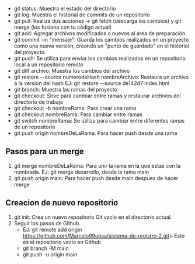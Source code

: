 - git status: Muestra el estado del directorio
- git log: Muestra el historial de commits de un repositorio
- git pull: Realiza dos acciones -> git fetch (descarga los cambios) y git merge (los fusiona con tu código actual)
- git add: Agregar archivos modificados o nuevos al área de preparación
- git commit -m "mensaje": Guarda los cambios realizados en un proyecto como una nueva versión, creando un "punto de guardado" en el historial del proyecto.
- git push: Se utiliza para enviar los cambios realizados en un repositorio local a un repositorio remoto
- git diff archivo: Muestra los cambios del archivo
- git restore --source numerodeHash nombreArchivo: Restaura un archivo a la version del hash EJ: git restore --source de142d7 index.html
- git branch: Muestra las ramas del proyecto
- git checkout: Sirve para cambiar entre ramas y restaurar archivos del directorio de trabajo
- git checkout -b nombreRama: Para crear una rama
- git checkout nombreRama: Para cambiar entre ramas
- git switch nombreRama: Se utiliza para cambiar entre diferentes ramas de un repositorio
- git push origin nombreDeLaRama: Para hacer push desde una rama
## Pasos para un merge
1. git merge nombreDeLaRama: Para unir la rama en la que estas con la nombrada. EJ: git merge desarrollo, desde la rama main
2. git push origin main: Para hacer push desde main despues de hacer merge
## Creacion de nuevo repositorio
1. git init: Crea un nuevo repositorio Git vacío en el directorio actual.
2. Seguir los pasos de Github. 
    * EJ: git remote add origin https://github.com/Marcelo99upsa/sistema-de-registro-2.git<-Esto es el repositorio vacio en Github
    * git branch -M main
    * git push -u origin main